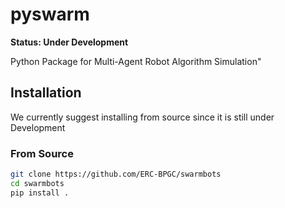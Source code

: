 # pyswarm

**Status: Under Development**

Python Package for Multi-Agent Robot Algorithm Simulation"

## Installation

We currently suggest installing from source since it is still under Development

### From Source
```bash
git clone https://github.com/ERC-BPGC/swarmbots
cd swarmbots
pip install .
```

